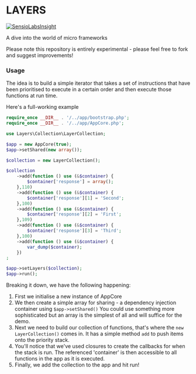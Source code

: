 LAYERS
======

[![SensioLabsInsight](https://insight.sensiolabs.com/projects/3a360f7f-4cff-41a8-b4ae-10b1bf031be4/small.png)](https://insight.sensiolabs.com/projects/3a360f7f-4cff-41a8-b4ae-10b1bf031be4)

A dive into the world of micro frameworks

Please note this repository is entirely experimental - please feel free to fork and suggest improvements!


### Usage
The idea is to build a simple iterator that takes a set of instructions that have been prioritised to execute in a certain order and then execute those functions at run time.

Here's a full-working example
```php    
require_once __DIR__ . '/../app/bootstrap.php';
require_once __DIR__ . '/../app/AppCore.php';

use Layers\Collection\LayerCollection;

$app = new AppCore(true);
$app->setShared(new array());

$collection = new LayerCollection();

$collection
    ->add(function () use (&$container) {
        $container['response'] = array();
    },110)
    ->add(function () use (&$container) {
        $container['response'][1] = 'Second';  
    },100)
    ->add(function () use (&$container) {
        $container['response'][2] = 'First';  
    },109)
    ->add(function () use (&$container) {
        $container['response'][3] = 'Third';  
    },100)
    ->add(function () use (&$container) {
        var_dump($container);
    })
;

$app->setLayers($collection);
$app->run();
```
Breaking it down, we have the following happening:

1. First we initialise a new instance of AppCore
2. We then create a simple array for sharing - a dependency injection container using `$app->setShared()` You could use something more sophisticated but an array is the simplest of all and will suffice for the demo.
3. Next we need to build our collection of functions, that's where the `new LayerCollection()` comes in. It has a simple method `add` to push items onto the priority stack.
4. You'll notice that we've used closures to create the callbacks for when the stack is run. The referenced 'container' is then accessible to all functions in the app as it is executed.
5. Finally, we add the collection to the app and hit run!

